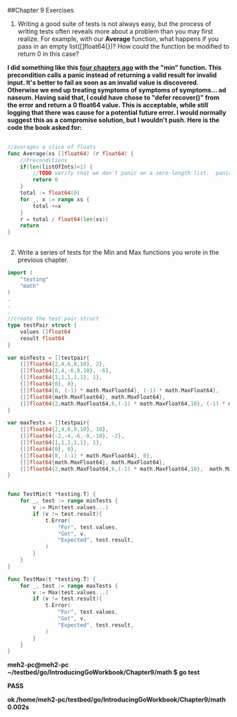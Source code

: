 ##Chapter 9 Exercises

1)  Writing a good suite of tests is not always easy, but the process of writing tests often reveals more about a problem than you may first realize.  For example, with our **Average** function, what happens if you pass in an empty list([]float64{})?  How could the function be modified to return 0 in this case?

**I did something like this [four chapters ago](../Chapter5/sliceExamples.go) with the "min" function.  This precondition calls a panic instead of returning a valid result for invalid input.  It's better to fail as soon as an invalid value is discovered.  Otherwise we end up treating symptoms of symptoms of symptoms... ad naseum.  Having said that, I could have chose to "defer recover()" from the error and return a 0 float64 value.  This is acceptable, while still logging that there was cause for a potential future error.  I would normally suggest this as a compromise solution, but I wouldn't push.  Here is the code the book asked for:**
```go
 
//averages a slice of floats
func Average(xs []float64) (r float64) {
    //Preconditions
    if(len(listOfInts)<1) {
        //TODO verify that we don't panic on a zero-length list.  panic(fmt.Sprintf("Parameter must be a list with at least one element not %v", listOfInts) )
        return 0
    }
    total := float64(0)
    for _, x := range xs {
        total +=x
    }
    r = total / float64(len(xs))
    return 
}
    
```



2)  Write a series of tests for the Min and Max functions you wrote in the previous chapter.
```go
import (
    "testing"
    "math"
)
.
.
.
//create the test pair struct
type testPair struct {
    values []float64
    result float64
}

var minTests = []testpair{
    {[]float64{2,4,6,8,10}, 2},
    {[]float64{2,4,-6,8,10}, -6},
    {[]float64{1,1,1,1,1}, 1},
    {[]float64{0}, 0},
    {[]float64{0, (-1) * math.MaxFloat64}, (-1) * math.MaxFloat64},
    {[]float64{math.MaxFloat64}, math.MaxFloat64},
    {[]float64{2,math.MaxFloat64,6,(-1) * math.MaxFloat64,10}, (-1) * math.MaxFloat64},
}

var maxTests = []testpair{
    {[]float64{2,4,6,8,10}, 10},
    {[]float64{-2,-4,-6,-8,-10}, -2},
    {[]float64{1,1,1,1,1}, 1},
    {[]float64{0}, 0},
    {[]float64{0, (-1) * math.MaxFloat64}, 0},
    {[]float64{math.MaxFloat64}, math.MaxFloat64},
    {[]float64{2,math.MaxFloat64,6,(-1) * math.MaxFloat64,10},  math.MaxFloat64},
}


func TestMin(t *testing.T) {
    for _, test := range minTests {
        v := Min(test.values...)
        if (v != test.result){
            t.Error(
                "For", test.values,
                "Got", v,
                "Expected", test.result,
            )
        }
    }
}

func TestMax(t *testing.T) {
    for _, test := range maxTests {
        v := Max(test.values...)
        if (v != test.result){
            t.Error(
                "For", test.values,
                "Got", v,
                "Expected", test.result,
            )
        }
    }
}
```

**meh2-pc@meh2-pc ~/testbed/go/IntroducingGoWorkbook/Chapter9/math $ go test**

**PASS**

**ok  /home/meh2-pc/testbed/go/IntroducingGoWorkbook/Chapter9/math	0.002s**
